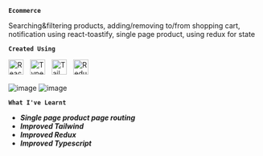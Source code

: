 **`Ecommerce`**



Searching&filtering products, adding/removing to/from shopping cart, notification using react-toastify, single page product, using redux for state 

**`Created Using`**

<img align="left" alt="React" width="30px" style="padding-right:10px;" src="https://cdn.jsdelivr.net/gh/devicons/devicon/icons/react/react-original.svg" />
<img align="left" alt="Typescript" width="30px" style="padding-right:10px;" src="https://cdn.jsdelivr.net/gh/devicons/devicon/icons/typescript/typescript-original.svg" />
<img align="left" alt="Tailwind" width="30px" style="padding-right:10px;" src="https://cdn.jsdelivr.net/gh/devicons/devicon@latest/icons/tailwindcss/tailwindcss-original.svg" />
<img align="left" alt="Redux" width="30px" style="padding-right:10px;" src="https://cdn.jsdelivr.net/gh/devicons/devicon/icons/redux/redux-original.svg" />
<br></br>

![image](https://github.com/KwiecienKamil/Ecommerce/assets/125808627/cf95826f-a0f7-430a-a38f-ac2d1b350a95)
![image](https://github.com/KwiecienKamil/Ecommerce/assets/125808627/764a85b9-ed31-40de-a990-9bc993613674)


**`What I've Learnt`**
+ ***Single page product page routing***
+ ***Improved Tailwind***
+ ***Improved Redux***
+ ***Improved Typescript***

